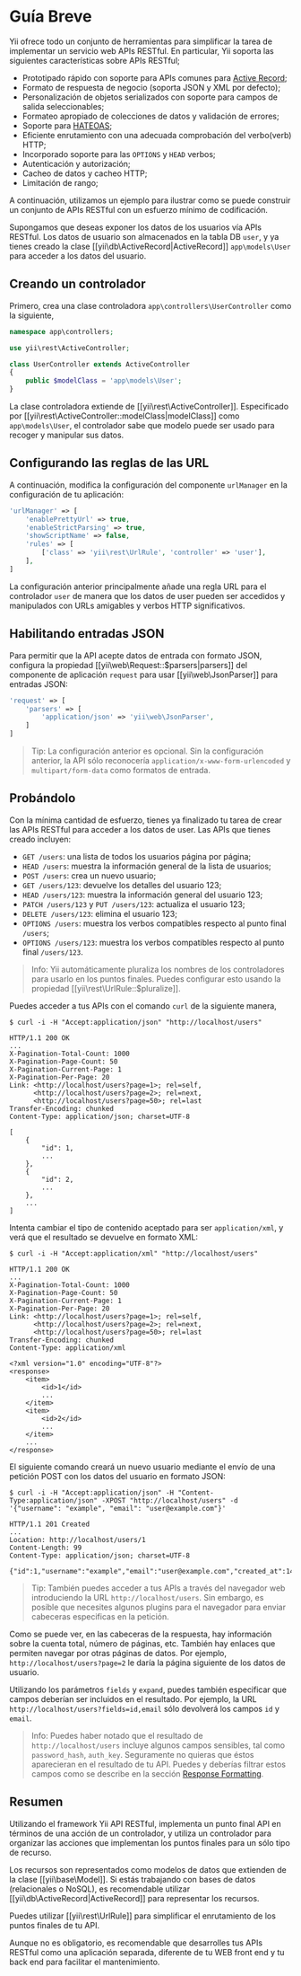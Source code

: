 Guía Breve
==========

Yii ofrece todo un conjunto de herramientas para simplificar la tarea de implementar un
servicio web APIs RESTful.
En particular, Yii soporta las siguientes características sobre APIs RESTful;

* Prototipado rápido con soporte para APIs comunes para [Active Record](db-active-record.md);
* Formato de respuesta de negocio (soporta JSON y XML por defecto);
* Personalización de objetos serializados con soporte para campos de salida seleccionables;
* Formateo apropiado de colecciones de datos y validación de errores;
* Soporte para [HATEOAS](https://es.wikipedia.org/wiki/HATEOAS);
* Eficiente enrutamiento con una adecuada comprobación del verbo(verb) HTTP;
* Incorporado soporte para las `OPTIONS` y `HEAD` verbos;
* Autenticación y autorización;
* Cacheo de datos y cacheo HTTP;
* Limitación de rango;


A continuación, utilizamos un ejemplo para ilustrar como se puede construir un conjunto de APIs RESTful con un esfuerzo mínimo de codificación.

Supongamos que deseas exponer los datos de los usuarios vía APIs RESTful. Los datos de usuario son almacenados en la tabla DB `user`,
y ya tienes creado la clase [[yii\db\ActiveRecord|ActiveRecord]] `app\models\User` para acceder a los datos del usuario.


## Creando un controlador <span id="creating-controller"></span>

Primero, crea una clase controladora `app\controllers\UserController` como la siguiente,

```php
namespace app\controllers;

use yii\rest\ActiveController;

class UserController extends ActiveController
{
    public $modelClass = 'app\models\User';
}
```

La clase controladora extiende de [[yii\rest\ActiveController]]. Especificado por [[yii\rest\ActiveController::modelClass|modelClass]]
como `app\models\User`, el controlador sabe que modelo puede ser usado para recoger y manipular sus datos.


## Configurando las reglas de las URL <span id="configuring-url-rules"></span>

A continuación, modifica la configuración del componente `urlManager` en la configuración de tu aplicación:

```php
'urlManager' => [
    'enablePrettyUrl' => true,
    'enableStrictParsing' => true,
    'showScriptName' => false,
    'rules' => [
        ['class' => 'yii\rest\UrlRule', 'controller' => 'user'],
    ],
]
```

La configuración anterior principalmente añade una regla URL para el controlador `user` de manera
que los datos de user pueden ser accedidos y manipulados con URLs amigables y verbos HTTP significativos.


## Habilitando entradas JSON <span id="enabling-json-input"></span>

Para permitir que la API acepte datos de entrada con formato JSON, configura la propiedad [[yii\web\Request::$parsers|parsers]]
del componente de aplicación `request` para usar [[yii\web\JsonParser]] para entradas JSON:

```php
'request' => [
    'parsers' => [
        'application/json' => 'yii\web\JsonParser',
    ]
]
```

> Tip: La configuración anterior es opcional. Sin la configuración anterior, la API sólo reconocería
  `application/x-www-form-urlencoded` y `multipart/form-data` como formatos de entrada.


## Probándolo <span id="trying-it-out"></span>

Con la mínima cantidad de esfuerzo, tienes ya finalizado tu tarea de crear las APIs RESTful
para acceder a los datos de user. Las APIs que tienes creado incluyen:

* `GET /users`: una lista de todos los usuarios página por página;
* `HEAD /users`: muestra la información general de la lista de usuarios;
* `POST /users`: crea un nuevo usuario;
* `GET /users/123`: devuelve los detalles del usuario 123;
* `HEAD /users/123`: muestra la información general del usuario 123;
* `PATCH /users/123` y `PUT /users/123`: actualiza el usuario 123;
* `DELETE /users/123`: elimina el usuario 123;
* `OPTIONS /users`: muestra los verbos compatibles respecto al punto final `/users`;
* `OPTIONS /users/123`: muestra los verbos compatibles respecto al punto final `/users/123`.

> Info: Yii automáticamente pluraliza los nombres de los controladores para usarlo en los puntos finales.
> Puedes configurar esto usando la propiedad [[yii\rest\UrlRule::$pluralize]].

Puedes acceder a tus APIs con el comando `curl` de la siguiente manera,

```
$ curl -i -H "Accept:application/json" "http://localhost/users"

HTTP/1.1 200 OK
...
X-Pagination-Total-Count: 1000
X-Pagination-Page-Count: 50
X-Pagination-Current-Page: 1
X-Pagination-Per-Page: 20
Link: <http://localhost/users?page=1>; rel=self,
      <http://localhost/users?page=2>; rel=next,
      <http://localhost/users?page=50>; rel=last
Transfer-Encoding: chunked
Content-Type: application/json; charset=UTF-8

[
    {
        "id": 1,
        ...
    },
    {
        "id": 2,
        ...
    },
    ...
]
```

Intenta cambiar el tipo de contenido aceptado para ser `application/xml`, y verá que el resultado
se devuelve en formato XML:

```
$ curl -i -H "Accept:application/xml" "http://localhost/users"

HTTP/1.1 200 OK
...
X-Pagination-Total-Count: 1000
X-Pagination-Page-Count: 50
X-Pagination-Current-Page: 1
X-Pagination-Per-Page: 20
Link: <http://localhost/users?page=1>; rel=self,
      <http://localhost/users?page=2>; rel=next,
      <http://localhost/users?page=50>; rel=last
Transfer-Encoding: chunked
Content-Type: application/xml

<?xml version="1.0" encoding="UTF-8"?>
<response>
    <item>
        <id>1</id>
        ...
    </item>
    <item>
        <id>2</id>
        ...
    </item>
    ...
</response>
```

El siguiente comando creará un nuevo usuario mediante el envío de una petición POST con los datos del usuario en formato JSON:

```
$ curl -i -H "Accept:application/json" -H "Content-Type:application/json" -XPOST "http://localhost/users" -d '{"username": "example", "email": "user@example.com"}'

HTTP/1.1 201 Created
...
Location: http://localhost/users/1
Content-Length: 99
Content-Type: application/json; charset=UTF-8

{"id":1,"username":"example","email":"user@example.com","created_at":1414674789,"updated_at":1414674789}
```

> Tip: También puedes acceder a tus APIs a través del navegador web  introduciendo la URL `http://localhost/users`.
  Sin embargo, es posible que necesites algunos plugins para el navegador para enviar cabeceras especificas en la petición.

Como se puede ver, en las cabeceras de la respuesta, hay información sobre la cuenta total, número de páginas, etc.
También hay enlaces que permiten navegar por otras páginas de datos. Por ejemplo, `http://localhost/users?page=2`
le daría la página siguiente de los datos de usuario.

Utilizando los parámetros `fields` y `expand`, puedes también especificar que campos deberían ser incluidos en el resultado.
Por ejemplo, la URL `http://localhost/users?fields=id,email` sólo devolverá los campos `id` y `email`.


> Info: Puedes haber notado que el resultado de `http://localhost/users` incluye algunos campos sensibles,
> tal como `password_hash`, `auth_key`. Seguramente no quieras que éstos aparecieran en el resultado de tu API.
> Puedes y deberías filtrar estos campos como se describe en la sección [Response Formatting](rest-response-formatting.md).


## Resumen <span id="summary"></span>

Utilizando el framework Yii API RESTful, implementa un punto final API en términos de una acción de un controlador, y utiliza
un controlador para organizar las acciones que implementan los puntos finales para un sólo tipo de recurso.

Los recursos son representados como modelos de datos que extienden de la clase [[yii\base\Model]].
Si estás trabajando con bases de datos (relacionales o NoSQL), es recomendable utilizar [[yii\db\ActiveRecord|ActiveRecord]]
para representar los recursos.

Puedes utilizar [[yii\rest\UrlRule]] para simplificar el enrutamiento de los puntos finales de tu API.

Aunque no es obligatorio, es recomendable que desarrolles tus APIs RESTful como una aplicación separada, diferente de
tu WEB front end y tu back end para facilitar el mantenimiento.
